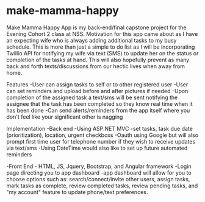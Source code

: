 ﻿# make-mamma-happy
 
 Make Mamma Happy App is my back-end/final capstone project for the Evening Cohort 2 class at NSS.  Motivation for this app came about as I have an expecting wife who is always adding additional tasks to my busy schedule.  This is more than just a simple to do list as I will be incorporating Twillio API for notifying my wife via text (SMS) to update her on the status or completion of the tasks at hand.  This will also hopefully prevent as many back and forth texts/discussions from our hectic lives when away from home.

Features
-User can assign tasks to self or to other registered user
-User can set reminders and upload before and after pictures if needed
-Upon completion of the assigned task a text/sms will be sent notifying the assignee that the task has been completed so they know real time when it has been done
-Can send alerts/reminders from the app itself where you don't feel like your significant other is nagging 

Implementation
-Back end
     -Using ASP.NET MVC
    -set tasks, task due date (prioritization), location, urgent checkboxs
    -Oauth using Google but will also prompt first time user for telephone number if they wish to receive updates via text/sms
    -Using DateTime would also like to set up future automated reminders 

-Front End
    - HTML, JS, Jquery, Bootstrap, and Angular framework
        -Login page directing you to app dashboard
        -app dashboard will allow for you to choose options such as:  search/connect/invite other users, assign tasks, mark tasks as complete, review completed tasks, review pending tasks, and "my account" feature to update phone/text preferences.
